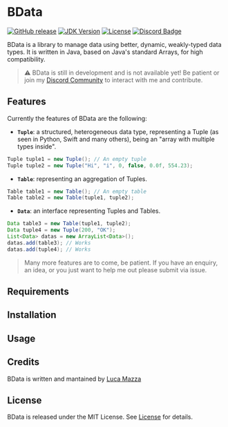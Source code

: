 # BData
[![GitHub release](https://img.shields.io/github/v/release/lucamazzza/BData?color=green&label=latest%20release&sort=semver)](https://github.com/lucamazzza/BData/releases/latest)
[![JDK Version](https://img.shields.io/badge/JDK-17-aa8664.svg?logo=oracle)](https://www.oracle.com/java/technologies/downloads/#java17)
[![License](https://img.shields.io/badge/License-MIT-purple)](LICENSE)
[![Discord Badge](https://img.shields.io/discord/1119987238202261664?color=5865F2&label=&logo=discord&logoColor=white)](https://discord.gg/B3yXwmHb2V)

BData is a library to manage data using better, dynamic, weakly-typed data types.
It is written in Java, based on Java's standard Arrays, for high compatibility.

> ⚠️ BData is still in development and is not available yet! Be patient or join my [Discord Community](https://discord.gg/B3yXwmHb2V) to interact with me and contribute.

## Features
Currently the features of BData are the following:
* **`Tuple`**: a structured, heterogeneous data type, representing a Tuple (as seen in Python, Swift and many others), being an "array with multiple types inside".
``` java
Tuple tuple1 = new Tuple(); // An empty tuple
Tuple tuple2 = new Tuple("Hi", "i", 0, false, 0.0f, 554.23);
```

* **`Table`**: representing an aggregation of Tuples.
``` java
Table table1 = new Table(); // An empty table
Table table2 = new Table(tuple1, tuple2);
```

* **`Data`**: an interface representing Tuples and Tables.
``` java
Data table3 = new Table(tuple1, tuple2);
Data tuple4 = new Tuple(200, "OK");
List<Data> datas = new ArrayList<Data>();
datas.add(table3); // Works
datas.add(tuple4); // Works
```

> Many more features are to come, be patient. If you have an enquiry, an idea, or you just want to help me out please submit via issue. 

## Requirements


## Installation


## Usage


## Credits
BData is written and mantained by [Luca Mazza](https://mazluc.ch)

## License
BData is released under the MIT License.
See [License](LICENSE) for details.
